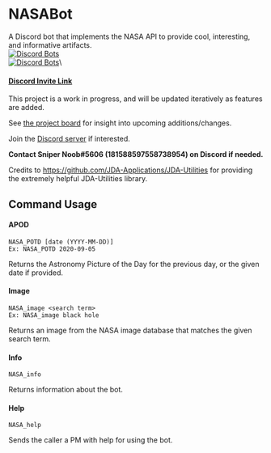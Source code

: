 # NASABot
A Discord bot that implements the NASA API to provide cool, interesting, and informative artifacts.\
[![Discord Bots](https://top.gg/api/widget/status/748775876077813881.svg)](https://top.gg/bot/748775876077813881)\
[![Discord Bots](https://top.gg/api/widget/servers/748775876077813881.svg)](https://top.gg/bot/748775876077813881)\

#### [Discord Invite Link](https://discord.com/api/oauth2/authorize?client_id=748775876077813881&permissions=67226688&scope=bot)

This project is a work in progress, and will be updated iteratively as features are added.

See [the project board](https://github.com/SniperNoob95/NASABot/projects/1) for insight into upcoming additions/changes.

Join the [Discord server](https://discord.gg/b4wS5q4) if interested.

**Contact Sniper Noob#5606 (181588597558738954) on Discord if needed.**

Credits to https://github.com/JDA-Applications/JDA-Utilities for providing the extremely helpful JDA-Utilities library.

## Command Usage
#### APOD
    NASA_POTD [date (YYYY-MM-DD)]
    Ex: NASA_POTD 2020-09-05
Returns the Astronomy Picture of the Day for the previous day, or the given date if provided.

#### Image
    NASA_image <search term>
    Ex: NASA_image black hole
Returns an image from the NASA image database that matches the given search term.

#### Info
    NASA_info
Returns information about the bot.

#### Help
    NASA_help
Sends the caller a PM with help for using the bot.
